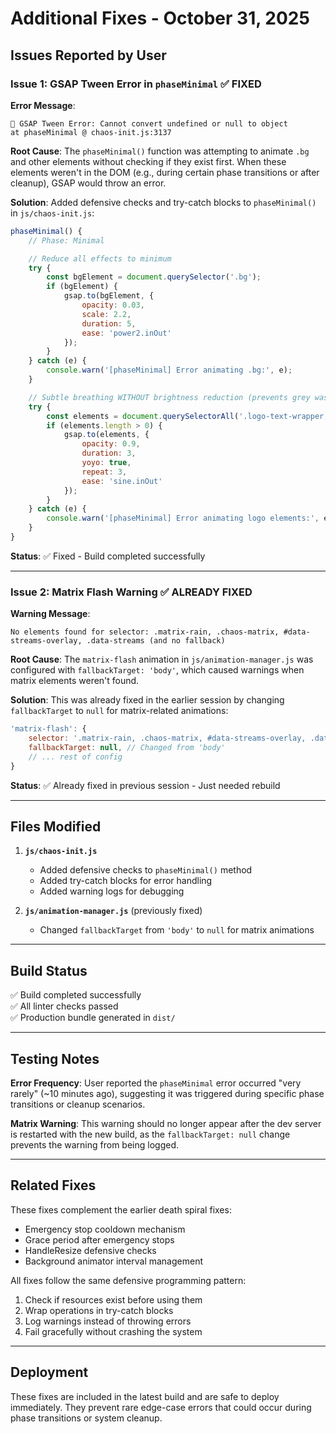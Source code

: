 # Additional Fixes - October 31, 2025

## Issues Reported by User

### Issue 1: GSAP Tween Error in `phaseMinimal` ✅ FIXED

**Error Message**:
```
🚨 GSAP Tween Error: Cannot convert undefined or null to object
at phaseMinimal @ chaos-init.js:3137
```

**Root Cause**:
The `phaseMinimal()` function was attempting to animate `.bg` and other elements without checking if they exist first. When these elements weren't in the DOM (e.g., during certain phase transitions or after cleanup), GSAP would throw an error.

**Solution**:
Added defensive checks and try-catch blocks to `phaseMinimal()` in `js/chaos-init.js`:

```javascript
phaseMinimal() {
    // Phase: Minimal

    // Reduce all effects to minimum
    try {
        const bgElement = document.querySelector('.bg');
        if (bgElement) {
            gsap.to(bgElement, {
                opacity: 0.03,
                scale: 2.2,
                duration: 5,
                ease: 'power2.inOut'
            });
        }
    } catch (e) {
        console.warn('[phaseMinimal] Error animating .bg:', e);
    }

    // Subtle breathing WITHOUT brightness reduction (prevents grey wash)
    try {
        const elements = document.querySelectorAll('.logo-text-wrapper, .image-wrapper, .text-3886');
        if (elements.length > 0) {
            gsap.to(elements, {
                opacity: 0.9,
                duration: 3,
                yoyo: true,
                repeat: 3,
                ease: 'sine.inOut'
            });
        }
    } catch (e) {
        console.warn('[phaseMinimal] Error animating logo elements:', e);
    }
}
```

**Status**: ✅ Fixed - Build completed successfully

---

### Issue 2: Matrix Flash Warning ✅ ALREADY FIXED

**Warning Message**:
```
No elements found for selector: .matrix-rain, .chaos-matrix, #data-streams-overlay, .data-streams (and no fallback)
```

**Root Cause**:
The `matrix-flash` animation in `js/animation-manager.js` was configured with `fallbackTarget: 'body'`, which caused warnings when matrix elements weren't found.

**Solution**:
This was already fixed in the earlier session by changing `fallbackTarget` to `null` for matrix-related animations:

```javascript
'matrix-flash': {
    selector: '.matrix-rain, .chaos-matrix, #data-streams-overlay, .data-streams',
    fallbackTarget: null, // Changed from 'body'
    // ... rest of config
}
```

**Status**: ✅ Already fixed in previous session - Just needed rebuild

---

## Files Modified

1. **`js/chaos-init.js`**
   - Added defensive checks to `phaseMinimal()` method
   - Added try-catch blocks for error handling
   - Added warning logs for debugging

2. **`js/animation-manager.js`** (previously fixed)
   - Changed `fallbackTarget` from `'body'` to `null` for matrix animations

---

## Build Status

✅ Build completed successfully  
✅ All linter checks passed  
✅ Production bundle generated in `dist/`

---

## Testing Notes

**Error Frequency**: User reported the `phaseMinimal` error occurred "very rarely" (~10 minutes ago), suggesting it was triggered during specific phase transitions or cleanup scenarios.

**Matrix Warning**: This warning should no longer appear after the dev server is restarted with the new build, as the `fallbackTarget: null` change prevents the warning from being logged.

---

## Related Fixes

These fixes complement the earlier death spiral fixes:
- Emergency stop cooldown mechanism
- Grace period after emergency stops
- HandleResize defensive checks
- Background animator interval management

All fixes follow the same defensive programming pattern:
1. Check if resources exist before using them
2. Wrap operations in try-catch blocks
3. Log warnings instead of throwing errors
4. Fail gracefully without crashing the system

---

## Deployment

These fixes are included in the latest build and are safe to deploy immediately. They prevent rare edge-case errors that could occur during phase transitions or system cleanup.

